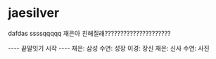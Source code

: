 # jaesilver
dafdas
ssssqqqqq
재은아 친해질래?????????????????????


---- 끝말잇기 시작 ----
재은: 삼성
수연: 성장
이경: 장신
재은: 신사
수연: 사진